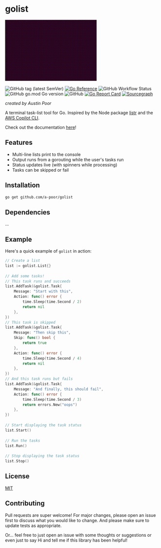 # golist

![quick & early example](docs/assets/sample.gif)

![GitHub tag (latest SemVer)](https://img.shields.io/github/v/tag/a-poor/golist?label=Version&style=flat-square)
[![Go Reference](https://pkg.go.dev/badge/github.com/a-poor/golist.svg)](https://pkg.go.dev/github.com/a-poor/golist)
![GitHub Workflow Status](https://img.shields.io/github/workflow/status/a-poor/golist/Go?style=flat-square)
![GitHub go.mod Go version](https://img.shields.io/github/go-mod/go-version/a-poor/golist?style=flat-square)
![GitHub](https://img.shields.io/github/license/a-poor/golist?style=flat-square)
[![Go Report Card](https://goreportcard.com/badge/github.com/a-poor/golist)](https://goreportcard.com/report/github.com/a-poor/golist)
[![Sourcegraph](https://sourcegraph.com/github.com/a-poor/golist/-/badge.svg)](https://sourcegraph.com/github.com/a-poor/golist?badge)

_created by Austin Poor_

A terminal task-list tool for Go. Inspired by the Node package [listr](https://www.npmjs.com/package/listr) and the [AWS Copilot CLI](https://github.com/aws/copilot-cli).

Check out the documentation [here](https://a-poor.github.io/golist)!


## Features
* Multi-line lists print to the console
* Output runs from a gorouting while the user's tasks run
* Status updates live (with spinners while processing)
* Tasks can be skipped or fail

## Installation

```sh
go get github.com/a-poor/golist
```

## Dependencies

...

## Example

Here's a quick example of `golist` in action:

```go
// Create a list
list := golist.List{}

// Add some tasks!
// This task runs and succeeds
list.AddTask(&golist.Task{
    Message: "Start with this",
    Action: func() error {
        time.Sleep(time.Second / 2)
        return nil
    },
})
// This task is skipped
list.AddTask(&golist.Task{
    Message: "Then skip this",
    Skip: func() bool {
        return true
    },
    Action: func() error {
        time.Sleep(time.Second / 4)
        return nil
    },
})
// And this task runs but fails
list.AddTask(&golist.Task{
    Message: "And finally, this should fail",
    Action: func() error {
        time.Sleep(time.Second / 3)
        return errors.New("oops")
    },
})

// Start displaying the task status
list.Start()

// Run the tasks
list.Run()

// Stop displaying the task status
list.Stop()
```

## License

[MIT](./LICENSE)

## Contributing

Pull requests are super welcome! For major changes, please open an issue first to discuss what you would like to change. And please make sure to update tests as appropriate.

Or... feel free to just open an issue with some thoughts or suggestions or even just to say Hi and tell me if this library has been helpful!

